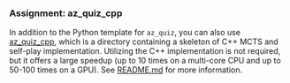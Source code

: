 ### Assignment: az_quiz_cpp

In addition to the Python template for `az_quiz`, you can also use
[az_quiz_cpp](https://github.com/ufal/npfl139/tree/past-2324/labs/12/az_quiz_cpp),
which is a directory containing a skeleton of C++ MCTS and self-play implementation.
Utilizing the C++ implementation is not required, but it offers a large speedup
(up to 10 times on a multi-core CPU and up to 50-100 times on a GPU). See
[README.md](https://github.com/ufal/npfl139/tree/past-2324/labs/12/az_quiz_cpp/README.md)
for more information.
